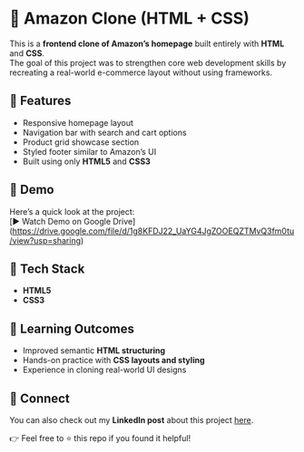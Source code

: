 
# 🛒 Amazon Clone (HTML + CSS)

This is a **frontend clone of Amazon’s homepage** built entirely with **HTML** and **CSS**.  
The goal of this project was to strengthen core web development skills by recreating a real-world e-commerce layout without using frameworks.


## 🚀 Features
- Responsive homepage layout  
- Navigation bar with search and cart options  
- Product grid showcase section  
- Styled footer similar to Amazon’s UI  
- Built using only **HTML5** and **CSS3**


## 🎥 Demo
Here’s a quick look at the project:  
[▶️ Watch Demo on Google Drive] (https://drive.google.com/file/d/1g8KFDJ22_UaYG4JgZOOEQZTMvQ3fm0tu/view?usp=sharing)



## 📂 Tech Stack
- **HTML5**  
- **CSS3**


## 📌 Learning Outcomes
- Improved semantic **HTML structuring**  
- Hands-on practice with **CSS layouts and styling**  
- Experience in cloning real-world UI designs



## 🔗 Connect
You can also check out my **LinkedIn post** about this project [here](https://www.linkedin.com/posts/nikhil-reddy-kethadi-311906253_webdevelopment-frontend-html-activity-7374315455676649472-pTcK?utm_source=share&utm_medium=member_desktop&rcm=ACoAAD6axj0BvtsZL5vRwwy7YdSQYRa5u6AKdfU).  

👉 Feel free to ⭐ this repo if you found it helpful!


